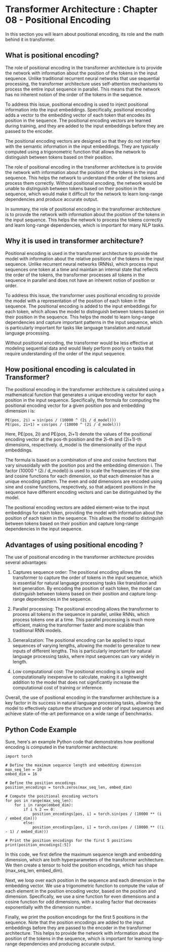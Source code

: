 # Transformer Architecture : Chapter 08 - Positional Encoding #

In this section you will learn about positional encoding, its role and the math behind it in transformer.

## What is positional encoding?

The role of positional encoding in the transformer architecture is to provide the network with information about the position of the tokens in the input sequence. Unlike traditional recurrent neural networks that use sequential processing, the transformer architecture uses self-attention mechanisms to process the entire input sequence in parallel. This means that the network has no inherent notion of the order of the tokens in the sequence.

To address this issue, positional encoding is used to inject positional information into the input embeddings. Specifically, positional encoding adds a vector to the embedding vector of each token that encodes its position in the sequence. The positional encoding vectors are learned during training, and they are added to the input embeddings before they are passed to the encoder.

The positional encoding vectors are designed so that they do not interfere with the semantic information in the input embeddings. They are typically computed using a trigonometric function that allows the network to distinguish between tokens based on their position.

The role of positional encoding in the transformer architecture is to provide the network with information about the position of the tokens in the input sequence. This helps the network to understand the order of the tokens and process them correctly. Without positional encoding, the network would be unable to distinguish between tokens based on their position in the sequence, which would make it difficult for the network to learn long-range dependencies and produce accurate output.

In summary, the role of positional encoding in the transformer architecture is to provide the network with information about the position of the tokens in the input sequence. This helps the network to process the tokens correctly and learn long-range dependencies, which is important for many NLP tasks.


## Why it is used in transformer architecture?

Positional encoding is used in the transformer architecture to provide the model with information about the relative positions of the tokens in the input sequence. Unlike recurrent neural networks (RNNs), which process input sequences one token at a time and maintain an internal state that reflects the order of the tokens, the transformer processes all tokens in the sequence in parallel and does not have an inherent notion of position or order.

To address this issue, the transformer uses positional encoding to provide the model with a representation of the position of each token in the sequence. The positional encoding is added to the input embeddings for each token, which allows the model to distinguish between tokens based on their position in the sequence. This helps the model to learn long-range dependencies and capture important patterns in the input sequence, which is particularly important for tasks like language translation and natural language processing.

Without positional encoding, the transformer would be less effective at modeling sequential data and would likely perform poorly on tasks that require understanding of the order of the input sequence.

## How positional encoding is calculated in Transformer?

The positional encoding in the transformer architecture is calculated using a mathematical function that generates a unique encoding vector for each position in the input sequence. Specifically, the formula for computing the positional encoding vector for a given position pos and embedding dimension i is:

```
PE(pos, 2i) = sin(pos / (10000 ^ (2i / d_model)))
PE(pos, 2i+1) = cos(pos / (10000 ^ (2i / d_model)))

```
Here, PE(pos, 2i) and PE(pos, 2i+1) denote the values of the positional encoding vector at the pos-th position and the 2i-th and (2i+1)-th dimensions, respectively. d_model is the dimensionality of the input embeddings.

The formula is based on a combination of sine and cosine functions that vary sinusoidally with the position pos and the embedding dimension i. The factor (10000 ^ (2i / d_model)) is used to scale the frequencies of the sine and cosine functions for each dimension, so that each dimension has a unique encoding pattern. The even and odd dimensions are encoded using sine and cosine functions, respectively, so that adjacent positions in the sequence have different encoding vectors and can be distinguished by the model.

The positional encoding vectors are added element-wise to the input embeddings for each token, providing the model with information about the position of each token in the sequence. This allows the model to distinguish between tokens based on their position and capture long-range dependencies in the input sequence.

## Advantages of using positional encoding ?

The use of positional encoding in the transformer architecture provides several advantages:

1. Captures sequence order: The positional encoding allows the transformer to capture the order of tokens in the input sequence, which is essential for natural language processing tasks like translation and text generation. By encoding the position of each token, the model can distinguish between tokens based on their position and capture long-range dependencies in the sequence.

2. Parallel processing: The positional encoding allows the transformer to process all tokens in the sequence in parallel, unlike RNNs, which process tokens one at a time. This parallel processing is much more efficient, making the transformer faster and more scalable than traditional RNN models.

3. Generalization: The positional encoding can be applied to input sequences of varying lengths, allowing the model to generalize to new inputs of different lengths. This is particularly important for natural language processing tasks, where input sequences can vary widely in length.

4. Low computational cost: The positional encoding is simple and computationally inexpensive to calculate, making it a lightweight addition to the model that does not significantly increase the computational cost of training or inference.

Overall, the use of positional encoding in the transformer architecture is a key factor in its success in natural language processing tasks, allowing the model to effectively capture the structure and order of input sequences and achieve state-of-the-art performance on a wide range of benchmarks.

## Python Code Example

Sure, here's an example Python code that demonstrates how positional encoding is computed in the transformer architecture:

```
import torch

# Define the maximum sequence length and embedding dimension
max_seq_len = 10
embed_dim = 16

# Define the position encodings
position_encodings = torch.zeros(max_seq_len, embed_dim)

# Compute the positional encoding vectors
for pos in range(max_seq_len):
    for i in range(embed_dim):
        if i % 2 == 0:
            position_encodings[pos, i] = torch.sin(pos / (10000 ** (i / embed_dim)))
        else:
            position_encodings[pos, i] = torch.cos(pos / (10000 ** ((i - 1) / embed_dim)))

# Print the position encodings for the first 5 positions
print(position_encodings[:5])

```

In this code, we first define the maximum sequence length and embedding dimension, which are both hyperparameters of the transformer architecture. We then create a tensor to hold the position encodings, which has shape (max_seq_len, embed_dim).

Next, we loop over each position in the sequence and each dimension in the embedding vector. We use a trigonometric function to compute the value of each element in the position encoding vector, based on the position and dimension. Specifically, we use a sine function for even dimensions and a cosine function for odd dimensions, with a scaling factor that decreases exponentially with the dimension number.

Finally, we print the position encodings for the first 5 positions in the sequence. Note that the position encodings are added to the input embeddings before they are passed to the encoder in the transformer architecture. This helps to provide the network with information about the position of the tokens in the sequence, which is important for learning long-range dependencies and producing accurate output.